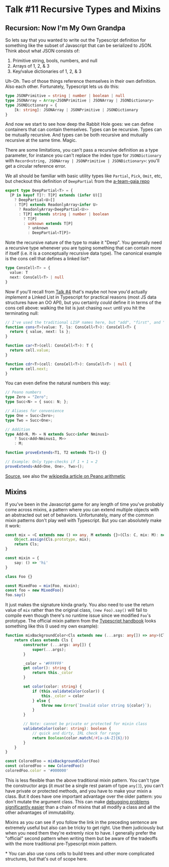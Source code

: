 # Talk #11 Recursive Types and Mixins

## Recursion: Now I'm My Own Grandpa

So lets say that you wanted to write out the Typescript definition for something like the subset of Javascript that can be serialized to JSON. Think about what JSON consists of:

1. Primitive string, bools, numbers, and null
2. Arrays of 1, 2, & 3
3. Key/value dictionaries of 1, 2, & 3

Uh-Oh. Two of those things reference themselves in their own definition. Also each other. Fortunately, Typescript lets us do this:

```typescript
type JSONPrimitive = string | number | boolean | null
type JSONArray = Array<JSONPrimitive | JSONArray | JSONDictionary>
type JSONDictionary = {
    [k: string]: JSONArray | JSONPrimitive | JSONDictionary
}
```

And now we start to see how deep the Rabbit Hole goes: we can define containers that can contain themselves. Types can be recursive. Types can be mutually recursive. And types can be both recursive and mutually recursive at the same time. Magic. 

There are some limitations, you can't pass a recursive definition as a type parameter, for instance you can't replace the index type for `JSONDictionary` with `Record<string, JSONArray | JSONPrimitive | JSONDictionary>`: you'll get a circular reference error.

We all should be familiar with basic utility types like `Partial`, `Pick`, `Omit`, etc, but checkout this definition of `DeepPartial` from the [a-team-gaia repo](https://github.com/krogertechnology/a-team-gaia/blob/25e6472e72eba35aacaee57568b3dc40ab9ee798/packages/%40a-team/models/utils/src/module/data-manipulation/types.ts#L69)

```typescript
export type DeepPartial<T> = {
  [P in keyof T]?: T[P] extends (infer U)[]
    ? DeepPartial<U>[]
    : T[P] extends ReadonlyArray<infer U>
      ? ReadonlyArray<DeepPartial<U>>
      : T[P] extends string | number | boolean
        ? T[P]
        : unknown extends T[P]
          ? unknown
          : DeepPartial<T[P]>
```

Note the recursive nature of the type to make it "Deep". You generally need a recursive type whenever you are typing
something that can contain more if itself (i.e. it is a conceptually recursive data type). The canonical example is the
cons cell that defines a linked list\*:

```typescript
type ConsCell<T> = {
  value: T
  next: ConsCell<T> | null
}
```

Now if you'll recall from [Talk \#4](https://github.com/jared-smith-kr/Typescript-Lightning-Talks/tree/main/talks/generics) that's maybe not how you'd actually *implement* a Linked List in Typescript for practical reasons (most JS data structures have an OO API), but you certainly *could* define it in terms of the cons cell above: walking the list is just chasing `next` until you hit the terminating null:

```typescript
// I've used the traditional LISP names here, but "add", "first", and "rest" worb too
function cons<T>(value: T, ls: ConsCell<T>): ConsCell<T> {
  return { value, next: ls };
}

function car<T>(cell: ConsCell<T>): T {
  return cell.value;
}

function cdr<T>(cell: ConsCell<T>): ConsCell<T> | null {
  return cell.next;
}
```

You can even define the natural numbers this way:

```typescript
// Peano numbers
type Zero = "Zero";
type Succ<N> = { succ: N; };

// Aliases for convenience
type One = Succ<Zero>;
type Two = Succ<One>;

// Addition
type Add<N, M> = N extends Succ<infer Nminus1>
    ? Succ<Add<Nminus1, M>>
    : M;

function proveExtends<T1, T2 extends T1>() {}

// Example: Only type-checks if 1 + 1 = 2
proveExtends<Add<One, One>, Two>();
```

[Source](https://github.com/fwcd/tylude), see also the [wikipedia article on Peano arithmetic](https://en.wikipedia.org/wiki/Peano_axioms)

## Mixins

If you've been in the Javascript game for any length of time you've probably come across mixins, a pattern where you can extend multiple objects with an abstracted out set of behaviors. Unfortunately, many of the common mixin patterns don't play well with Typescript. But you can absolutely make it work:

```typescript
const mix = <C extends new () => any, M extends {}>(Cls: C, mix: M): new (...args: ConstructorParameters<C>) => InstanceType<C> & M => {
    Object.assign(Cls.prototype, mix);
    return Cls;
}

const mixin = {
    say: () => 'hi'
}

class Foo {}

const MixedFoo = mix(Foo, mixin);
const foo = new MixedFoo()
foo.say()
```

It just makes the signature kinda gnarly. You also need to use the return value of `mix` rather than the original class, `(new Foo).say()` will fail to compile even though there's no runtime issue since we modified `Foo`'s prototype. The official mixin pattern from the [Typescript handbook](https://www.typescriptlang.org/docs/handbook/mixins.html) looks something like this (I used my own example):

```typescript
function mixBackgroundColor<Cls extends new (...args: any[]) => any>(Cls: Cls) {
    return class extends Cls {
        constructor (...args: any[]) {
            super(...args);
        }

        _color = '#FFFFFF'
        get color(): string {
            return this._color
        }

        set color(color: string) {
            if (this.validateColor(color)) {
                this._color = color
            } else {
                throw new Error(`Invalid color string ${color}`);
            }
        }

        // Note: cannot be private or protected for mixin class
        validateColor(color: string): boolean {
            // quick and dirty, IRL check for range
            return Boolean(color.match(/#[a-zA-Z]{6}/))
        }
    }
}

const ColoredFoo = mixBackgroundColor(Foo)
const coloredFoo = new ColoredFoo()
coloredFoo.color = '#000000'
```

This is less flexible than the above traditional mixin pattern. You can't type the constructor args (it *must* be a single rest param of type `any[]`), you can't have private or protected methods, and you have to make your mixin a class. But it does have one important advantage over the older pattern: you don't mutate the argument class. This can make [debugging problems significantly easier](https://legacy.reactjs.org/blog/2016/07/13/mixins-considered-harmful.html) than a chain of mixins that all modify a class and all the other advantages of immutability.

Mixins as you can see if you follow the link in the preceding sentence are extremely useful but also can be tricky to get right. Use them judiciously but when you need them they're extremly nice to have. I generally prefer the "official" second pattern when writing them but be aware of the tradeoffs with the more traditional pre-Typescript mixin pattern.

\* You can also use cons cells to build trees and other more complicated structures, but that's out of scope here.
